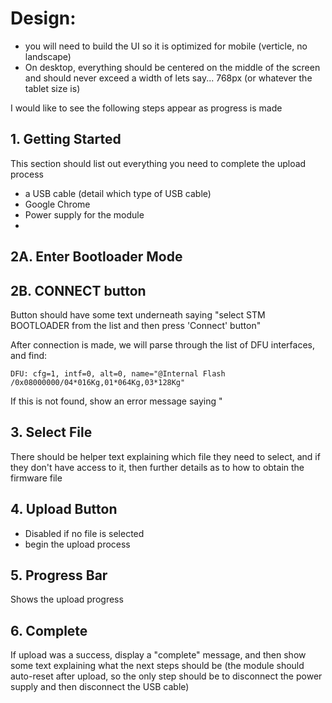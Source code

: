 
# Design:
- you will need to build the UI so it is optimized for mobile (verticle, no landscape)
- On desktop, everything should be centered on the middle of the screen and should never exceed a width of lets say... 768px (or whatever the tablet size is)


I would like to see the following steps appear as progress is made

## 1. Getting Started

This section should list out everything you need to complete the upload process

- a USB cable (detail which type of USB cable)
- Google Chrome
- Power supply for the module
- 


## 2A. Enter Bootloader Mode

## 2B. CONNECT button

Button should have some text underneath saying "select STM BOOTLOADER from the list and then press 'Connect' button"

After connection is made, we will parse through the list of DFU interfaces, and find:

```
DFU: cfg=1, intf=0, alt=0, name="@Internal Flash /0x08000000/04*016Kg,01*064Kg,03*128Kg"
```

If this is not found, show an error message saying "

## 3. Select File

There should be helper text explaining which file they need to select, and if they don't have access to it, then further details as to how to obtain the firmware file

## 4. Upload Button

- Disabled if no file is selected
- begin the upload process


## 5. Progress Bar

Shows the upload progress


## 6. Complete

If upload was a success, display a "complete" message, and then show some text explaining what the next steps should be (the module should auto-reset after upload, so the only step should be to disconnect the power supply and then disconnect the USB cable)
